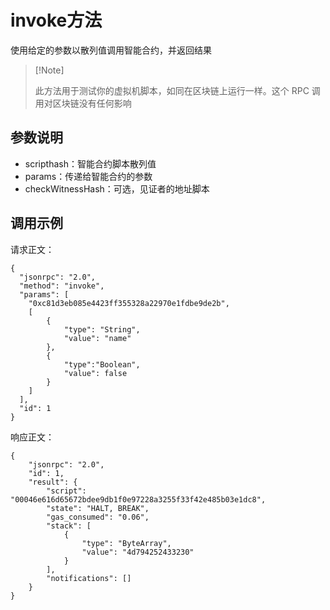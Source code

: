 # invoke方法

使用给定的参数以散列值调用智能合约，并返回结果

>  [!Note]
>
>   此方法用于测试你的虚拟机脚本，如同在区块链上运行一样。这个 RPC 调用对区块链没有任何影响
>

## 参数说明

- scripthash：智能合约脚本散列值
- params：传递给智能合约的参数
- checkWitnessHash：可选，见证者的地址脚本

## 调用示例

请求正文：

```
{
  "jsonrpc": "2.0",
  "method": "invoke",
  "params": [
  	"0xc81d3eb085e4423ff355328a22970e1fdbe9de2b",
  	[
  		{
  			"type": "String",
    		"value": "name"
    	},
		{
			"type":"Boolean",
		    "value": false
		}
	]
  ],
  "id": 1
}
```

响应正文：

```
{
    "jsonrpc": "2.0",
    "id": 1,
    "result": {
        "script": "00046e616d65672bdee9db1f0e97228a3255f33f42e485b03e1dc8",
        "state": "HALT, BREAK",
        "gas_consumed": "0.06",
        "stack": [
            {
                "type": "ByteArray",
                "value": "4d794252433230"
            }
        ],
        "notifications": []
    }
}
```

